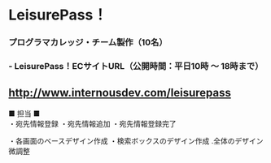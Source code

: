 # LeisurePass！  
### プログラマカレッジ・チーム製作（10名）  

### - LeisurePass！ECサイトURL（公開時間：平日10時 ～ 18時まで）  
##  http://www.internousdev.com/leisurepass  
  
■ 担当 ■   
・宛先情報登録
・宛先情報追加 
・宛先情報登録完了

・各画面のベースデザイン作成
・検索ボックスのデザイン作成
.全体のデザイン微調整
